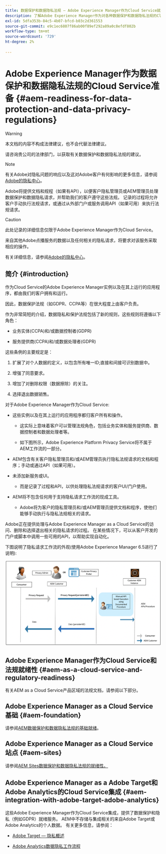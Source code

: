```yaml
---
title: 数据保护和数据隐私法规 — Adobe Experience Manager作为Cloud Service就绪
description: 了解Adobe Experience Manager作为对各种数据保护和数据隐私法规的Cloud Service支持；包括欧盟《通用数据保护条例》(GDPR)、《加州消费者隐私法案》，以及在实施新的AEM as a Cloud Service项目时如何遵守这些规定。
exl-id: 5dfa353b-84c5-4b07-bfcd-b03c2d361553
source-git-commit: e9c1ec6807f86ab00f89ef292a89a0c8efdf802b
workflow-type: tm+mt
source-wordcount: '729'
ht-degree: 2%

---
```


# Adobe Experience Manager作为数据保护和数据隐私法规的Cloud Service准备 {#aem-readiness-for-data-protection-and-data-privacy-regulations}

>[!WARNING]
>
>本文档的内容不构成法律建议，也不会代替法律建议。
>
>请咨询贵公司的法律部门，以获取有关数据保护和数据隐私法规的建议。

>[!NOTE]
>
>有关Adobe对隐私问题的响应以及这对Adobe客户有何影响的更多信息，请参阅[Adobe的隐私中心](https://www.adobe.com/privacy.html)。

Adobe将提供文档和规程（如果有API），以便客户隐私管理员或AEM管理员处理数据保护和数据隐私请求，并帮助我们的客户遵守这些法规。 记录的过程将允许客户手动执行法规请求，或通过从外部门户或服务调用API（如果可用）来执行法规请求。

>[!CAUTION]
>
>此处记录的详细信息仅限于Adobe Experience Manager作为Cloud Service。
>
>来自其他Adobe点播服务的数据以及任何相关的隐私请求，将要求对该服务采取相应的操作。
>
>有关详细信息，请参阅[Adobe的隐私中心](https://www.adobe.com/privacy.html)。

## 简介 {#introduction}

作为Cloud Service的Adobe Experience Manager实例以及在其上运行的应用程序，都由我们的客户拥有和运行。

因此，数据保护法规（如GDPR、CCPA等）在很大程度上由客户负责。

作为非常简短的介绍，数据隐私和保护法规包括了新的规则，这些规则将遵循以下角色：

* 业务实体(CCPA)和/或数据控制者(GDPR)

* 服务提供商(CCPA)和/或数据处理者(GDPR)

这些条例的主要规定是：

1. 扩展了对个人数据的定义，以包含所有唯一ID;直接和间接可识别数据中。

2. 增强了同意要求。

3. 增加了对删除权限（数据擦除）的关注。

4. 选择退出数据销售。

对于Adobe Experience Manager作为Cloud Service:

* 这些实例以及在其上运行的应用程序都归客户所有和操作。

   * 这实际上意味着客户可以管理法规角色，包括业务实体和服务提供商、数据控制者和数据处理者等。

   * 如下图所示，Adobe Experience Platform Privacy Service将不属于AEM工作流的一部分。

* AEM包含有关客户隐私管理员和/或AEM管理员执行隐私法规请求的文档和程序；手动或通过API（如果可用）。

* 未添加新服务或UI。

   * 而是记录了过程和API，以供处理隐私法规请求的客户UI/门户使用。

* AEM将不包含任何用于支持隐私请求工作流的现成工具。

   * Adobe将为客户的隐私管理员和/或AEM管理员提供文档和程序，使他们能够手动执行与隐私法规相关的请求。

Adobe正在提供处理与Adobe Experience Manager as a Cloud Service的访问、删除和选择退出相关的隐私请求的过程。 在某些情况下，可以从客户开发的门户或脚本中调用一些可用的API，以帮助实现自动化。

下图说明了隐私请求工作流的外观(使用Adobe Experience Manager 6.5进行了说明):

![数据保护和隐私](assets/data-protection-and-privacy-01.png)

## Adobe Experience Manager作为Cloud Service和法规就绪性 {#aem-as-a-cloud-service-and-regulatory-readiness}

有关AEM as a Cloud Service产品区域的法规文档，请参阅以下部分。

## Adobe Experience Manager as a Cloud Service 基础 {#aem-foundation}

请参阅[AEM数据保护和数据隐私法规的基础就绪](/help/compliance/data-privacy-and-protection-readiness/foundation-readiness.md)。

## Adobe Experience Manager as a Cloud Service 站点 {#aem-sites}

请参阅[AEM Sites数据保护和数据隐私法规的就绪性。](/help/compliance/data-privacy-and-protection-readiness/sites-readiness.md)

## Adobe Experience Manager as a Adobe Target和Adobe Analytics的Cloud Service集成 {#aem-integration-with-adobe-target-adobe-analytics}

这些Adobe Experience Manager作为Cloud Service集成，提供了数据保护和隐私（例如GDPR）就绪服务。 AEM中不存储与集成相关的来自Adobe Target或Adobe Analytics的个人数据。
有关更多信息，请参阅：

* [Adobe Target — 隐私概述](https://experienceleague.adobe.com/docs/target/using/implement-target/before-implement/privacy/privacy.html)

* [Adobe Analytics数据隐私工作流程](https://experienceleague.adobe.com/docs/analytics/admin/data-governance/an-gdpr-workflow.html)
